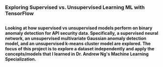 ### Exploring Supervised vs. Unsupervised Learning ML with TensorFlow
##
#### Looking at how supervised vs unsupervised models perform on binary anomaly detection for API security data. Specifically, a supervised neural network, an unsupervised multivariate Gaussian anomaly detection model, and an unsupervised k-means cluster model are explored. The focus of this project is to explore a dataset independently and apply the concepts/models that I learned in Dr. Andrew Ng's Machine Learning Specialization. 
